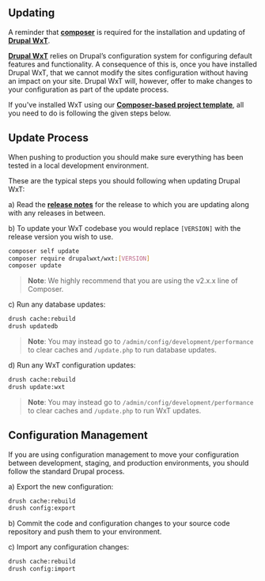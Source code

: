## Updating

A reminder that **[composer](https://getcomposer.org/download/)** is required for the installation and updating of **[Drupal WxT](https://github.com/drupalwxt/wxt)**.

**[Drupal WxT][wxt]** relies on Drupal’s configuration system for configuring default features and functionality. A consequence of this is, once you have installed Drupal WxT, that we cannot modify the sites configuration without having an impact on your site. Drupal WxT will, however, offer to make changes to your configuration as part of the update process.

If you've installed WxT using our **[Composer-based project template][wxt-project]**, all you need to do is following the given steps below.

## Update Process

When pushing to production you should make sure everything has been tested in a local development environment.

These are the typical steps you should following when updating Drupal WxT:

a) Read the **[release notes][releases]** for the release to which you are updating along with any releases in between.

b) To update your WxT codebase you would replace `[VERSION]` with the release version you wish to use.

```sh
composer self update
composer require drupalwxt/wxt:[VERSION]
composer update
```

> **Note**: We highly recommend that you are using the v2.x.x line of Composer.

c) Run any database updates:

```sh
drush cache:rebuild
drush updatedb
```

> **Note**: You may instead go to `/admin/config/development/performance` to clear caches and `/update.php` to run database updates.

d) Run any WxT configuration updates:

```sh
drush cache:rebuild
drush update:wxt
```

> **Note**: You may instead go to `/admin/config/development/performance` to clear caches and `/update.php` to run WxT updates.

## Configuration Management

If you are using configuration management to move your configuration between development, staging, and production environments, you should follow the standard Drupal process.

a) Export the new configuration:

```sh
drush cache:rebuild
drush config:export
```

b) Commit the code and configuration changes to your source code repository and push them to your environment.

c) Import any configuration changes:

```sh
drush cache:rebuild
drush config:import
```

<!-- Links Referenced -->

[releases]:    https://github.com/drupalwxt/wxt/releases
[wxt]:         https://github.com/drupalwxt/wxt
[wxt-project]: https://github.com/drupalwxt/wxt
